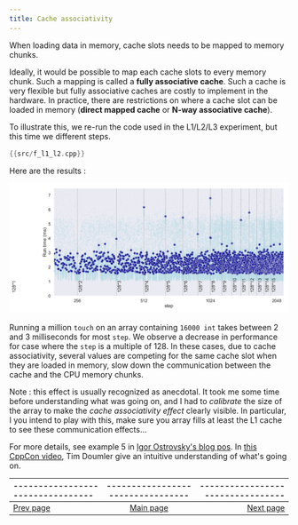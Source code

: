 ```yaml
---
title: Cache associativity
---
```


When loading data in memory, cache slots needs to be mapped to memory chunks. 

Ideally, it would be possible to map each cache slots to every memory chunk. Such a mapping is called a __fully associative cache__. Such a cache is very flexible but fully associative caches are costly to implement in the hardware. In practice, there are restrictions on where a cache slot can be loaded in memory (__direct mapped cache__ or __N-way associative cache__).  

To illustrate this, we re-run the code used in the L1/L2/L3 experiment, but this time we different steps.

```cpp
{{src/f_l1_l2.cpp}}
```

Here are the results :

![Example of cache associativity impact. Light blue point are individual run time for the `touch every` function with size_array=16000 and nb_touch=1024*1024. Darkblue point are average run-time per step over 100 experiments. Vertical line shows steps which are multiple of 128.](m_cache_associativity.png)

Running a million `touch` on an array containing `16000 int` takes between 2 and 3 milliseconds for most `step`. We observe a decrease in performance for case where the `step` is a multiple of 128. In these cases, due to cache associativity, several values are competing for the same cache slot when they are loaded in memory, slow down the communication between the cache and the CPU memory chunks.

Note : this effect is usually recognized as anecdotal. It took me some time before understanding what was going on, and I had to _calibrate_ the size of the array to make the _cache associativity effect_ clearly visible. In particular, I you intend to play with this, make sure you array fills at least the L1 cache to see these communication effects...

For more details, see example 5 in [Igor Ostrovsky's blog pos](http://igoro.com/archive/gallery-of-processor-cache-effects/). In [this CppCon video](https://youtu.be/BP6NxVxDQIs?t=1401), Tim Doumler give an intuitive understanding of what's going on.


 | --------------------------------- | --------------------------------- | --------------------------------- |
|:--|:--:|--:|
| [Prev page](l1_l2.html) | [Main page](index.html) | [Next page](todo.html) |

